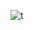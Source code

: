 ![t](https://github-profile-trophy.vercel.app/?username=Radi0o&column=3&margin-w=15&margin-h=15&no-bg=true)
